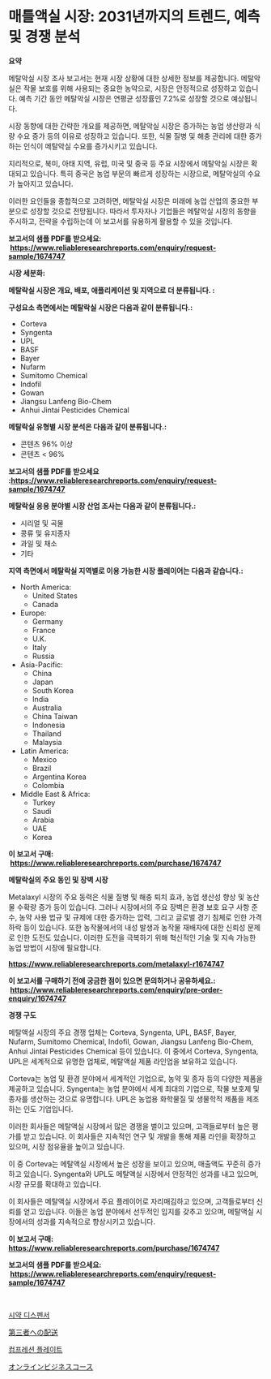 <p><h1>매틀액실 시장: 2031년까지의 트렌드, 예측 및 경쟁 분석</h1></p><p><strong>요약</strong></p>
<p><p>메탈악실 시장 조사 보고서는 현재 시장 상황에 대한 상세한 정보를 제공합니다. 메탈악실은 작물 보호를 위해 사용되는 중요한 농약으로, 시장은 안정적으로 성장하고 있습니다. 예측 기간 동안 메탈악실 시장은 연평균 성장률인 7.2%로 성장할 것으로 예상됩니다.</p><p>시장 동향에 대한 간략한 개요를 제공하면, 메탈악실 시장은 증가하는 농업 생산량과 식량 수요 증가 등의 이유로 성장하고 있습니다. 또한, 식물 질병 및 해충 관리에 대한 증가하는 인식이 메탈악실 수요를 증가시키고 있습니다.</p><p>지리적으로, 북미, 아태 지역, 유럽, 미국 및 중국 등 주요 시장에서 메탈악실 시장은 확대되고 있습니다. 특히 중국은 농업 부문의 빠르게 성장하는 시장으로, 메탈악실의 수요가 높아지고 있습니다.</p><p>이러한 요인들을 종합적으로 고려하면, 메탈악실 시장은 미래에 농업 산업의 중요한 부분으로 성장할 것으로 전망됩니다. 따라서 투자자나 기업들은 메탈악실 시장의 동향을 주시하고, 전략을 수립하는데 이 보고서를 유용하게 활용할 수 있을 것입니다.</p></p>
<p><strong>보고서의 샘플 PDF를 받으세요: &nbsp;<a href="https://www.reliableresearchreports.com/enquiry/request-sample/1674747">https://www.reliableresearchreports.com/enquiry/request-sample/1674747</a></strong></p>
<p><strong>시장 세분화:</strong></p>
<p><strong> 메탈락실 시장은 개요, 배포, 애플리케이션 및 지역으로 더 분류됩니다. :</strong></p>
<p><strong>구성요소 측면에서는 메탈락실 시장은 다음과 같이 분류됩니다.:</strong></p>
<p><ul><li>Corteva</li><li>Syngenta</li><li>UPL</li><li>BASF</li><li>Bayer</li><li>Nufarm</li><li>Sumitomo Chemical</li><li>Indofil</li><li>Gowan</li><li>Jiangsu Lanfeng Bio-Chem</li><li>Anhui Jintai Pesticides Chemical</li></ul></p>
<p><strong> 메탈락실 유형별 시장 분석은 다음과 같이 분류됩니다.:</strong></p>
<p><ul><li>콘텐츠 96% 이상</li><li>콘텐츠 < 96%</li></ul></p>
<p><strong>보고서의 샘플 PDF를 받으세요 :<a href="https://www.reliableresearchreports.com/enquiry/request-sample/1674747">https://www.reliableresearchreports.com/enquiry/request-sample/1674747</a></strong></p>
<p><strong> 메탈락실 응용 분야별 시장 산업 조사는 다음과 같이 분류됩니다.:</strong></p>
<p><ul><li>시리얼 및 곡물</li><li>콩류 및 유지종자</li><li>과일 및 채소</li><li>기타</li></ul></p>
<p><strong>지역 측면에서 메탈락실 지역별로 이용 가능한 시장 플레이어는 다음과 같습니다.:</strong></p>
<p><ul>
    <li>
        North America:
        <ul>
            <li>United States</li>
            <li>Canada</li>
        </ul>
    </li>
    <li>
        Europe:
        <ul>
            <li>Germany</li>
            <li>France</li>
            <li>U.K.</li>
            <li>Italy</li>
            <li>Russia</li>
        </ul>
    </li>
    <li>
        Asia-Pacific:
        <ul>
            <li>China</li>
            <li>Japan</li>
            <li>South Korea</li>
            <li>India</li>
            <li>Australia</li>
            <li>China Taiwan</li>
            <li>Indonesia</li>
            <li>Thailand</li>
            <li>Malaysia</li>
        </ul>
    </li>
    <li>
        Latin America:
        <ul>
            <li>Mexico</li>
            <li>Brazil</li>
            <li>Argentina Korea</li>
            <li>Colombia</li>
        </ul>
    </li>
    <li>
        Middle East & Africa:
        <ul>
            <li>Turkey</li>
            <li>Saudi</li>
            <li>Arabia</li>
            <li>UAE</li>
            <li>Korea</li>
        </ul>
    </li>
    </ul></p>
<p><strong>이 보고서 구매: &nbsp;<a href="https://www.reliableresearchreports.com/purchase/1674747">https://www.reliableresearchreports.com/purchase/1674747</a></strong></p>
<p><strong>메탈락실의 주요 동인 및 장벽 시장</strong></p>
<p><p>Metalaxyl 시장의 주요 동력은 식물 질병 및 해충 퇴치 효과, 농업 생산성 향상 및 농산물 수확량 증가 등이 있습니다. 그러나 시장에서의 주요 장벽은 환경 보호 요구 사항 준수, 농약 사용 법규 및 규제에 대한 증가하는 압력, 그리고 글로벌 경기 침체로 인한 가격 하락 등이 있습니다. 또한 농작물에서의 내성 발생과 농작물 재배자에 대한 신뢰성 문제로 인한 도전도 있습니다. 이러한 도전을 극복하기 위해 혁신적인 기술 및 지속 가능한 농업 방법이 시장에 필요합니다.</p></p>
<p><strong><a href="https://www.reliableresearchreports.com/metalaxyl-r1674747">https://www.reliableresearchreports.com/metalaxyl-r1674747</a></strong></p>
<p><strong>이 보고서를 구매하기 전에 궁금한 점이 있으면 문의하거나 공유하세요.: &nbsp;<a href="https://www.reliableresearchreports.com/enquiry/pre-order-enquiry/1674747">https://www.reliableresearchreports.com/enquiry/pre-order-enquiry/1674747</a></strong></p>
<p><strong>경쟁 구도</strong></p>
<p><p>메탈액실 시장의 주요 경쟁 업체는 Corteva, Syngenta, UPL, BASF, Bayer, Nufarm, Sumitomo Chemical, Indofil, Gowan, Jiangsu Lanfeng Bio-Chem, Anhui Jintai Pesticides Chemical 등이 있습니다. 이 중에서 Corteva, Syngenta, UPL은 세계적으로 유명한 업체로, 메탈액실 제품 라인업을 보유하고 있습니다.</p><p>Corteva는 농업 및 환경 분야에서 세계적인 기업으로, 농약 및 종자 등의 다양한 제품을 제공하고 있습니다. Syngenta는 농업 분야에서 세계 최대의 기업으로, 작물 보호제 및 종자를 생산하는 것으로 유명합니다. UPL은 농업용 화학물질 및 생물학적 제품을 제조하는 인도 기업입니다.</p><p>이러한 회사들은 메탈액실 시장에서 많은 경쟁을 벌이고 있으며, 고객들로부터 높은 평가를 받고 있습니다. 이 회사들은 지속적인 연구 및 개발을 통해 제품 라인을 확장하고 있으며, 시장 점유율을 높이고 있습니다.</p><p>이 중 Corteva는 메탈액실 시장에서 높은 성장을 보이고 있으며, 매출액도 꾸준히 증가하고 있습니다. Syngenta와 UPL도 메탈액실 시장에서 안정적인 성과를 내고 있으며, 시장 규모를 확대하고 있습니다.</p><p>이 회사들은 메탈액실 시장에서 주요 플레이어로 자리매김하고 있으며, 고객들로부터 신뢰를 얻고 있습니다. 이들은 농업 분야에서 선두적인 입지를 갖추고 있으며, 메탈액실 시장에서의 성과를 지속적으로 향상시키고 있습니다.</p></p>
<p><strong>이 보고서 구매: &nbsp; <a href="https://www.reliableresearchreports.com/purchase/1674747">https://www.reliableresearchreports.com/purchase/1674747</a></strong></p>
<p><strong>보고서의 샘플 PDF를 받으세요: &nbsp;<a href="https://www.reliableresearchreports.com/enquiry/request-sample/1674747">https://www.reliableresearchreports.com/enquiry/request-sample/1674747</a></strong><strong></strong></p>
<p>&nbsp;</p>
<p><p><a href="https://medium.com/@londonacobson5656/%EC%8B%9C%EC%95%BD-%EB%94%94%EC%8A%A4%ED%8E%9C%EC%84%9C-%EC%8B%9C%EC%9E%A5-%EC%9C%A0%ED%98%95-%EC%9D%91%EC%9A%A9-%EB%B0%8F-%EC%A7%80%EB%A6%AC%EC%A0%81-%EC%9C%84%EC%B9%98%EC%97%90-%EB%8C%80%ED%95%9C-%EC%A2%85%ED%95%A9-%ED%8F%89%EA%B0%80-5f98bbc64fca">시약 디스펜서</a></p><p><a href="https://medium.com/@austinjames1907/%E7%AC%AC%E4%B8%89%E8%80%85%E9%85%8D%E4%BF%A1%E5%B8%82%E5%A0%B4%E3%82%B7%E3%82%A7%E3%82%A2%E3%81%AE%E9%80%B2%E5%8C%96%E3%81%A8%E5%B8%82%E5%A0%B4%E6%88%90%E9%95%B7%E3%83%88%E3%83%AC%E3%83%B3%E3%83%892024%E5%B9%B4-2031%E5%B9%B4-31bc7b21ee3a">第三者への配送</a></p><p><a href="https://medium.com/@wheelgg5674537/2024%EB%85%84%EB%B6%80%ED%84%B0-2031%EB%85%84%EA%B9%8C%EC%A7%80-%EA%B8%B0%EA%B0%84%EC%97%90-%EB%8C%80%ED%95%9C-%EC%95%95%EC%B6%95-%ED%94%8C%EB%A0%88%EC%9D%B4%ED%8A%B8-%EC%8B%9C%EC%9E%A5-%EB%B6%84%EC%84%9D-%EB%B0%8F-%EC%82%AC%EC%9D%B4%EC%A6%88-%EC%98%88%EC%B8%A1-6ae53c28ea1a">컴프레션 플레이트</a></p><p><a href="https://medium.com/@drewosciski565654/%E3%83%93%E3%82%B8%E3%83%8D%E3%82%B9%E3%82%B3%E3%83%BC%E3%82%B9%E3%82%AA%E3%83%B3%E3%83%A9%E3%82%A4%E3%83%B3%E3%81%AE%E5%B8%82%E5%A0%B4%E8%A6%8F%E6%A8%A1-cagr-%E3%83%88%E3%83%AC%E3%83%B3%E3%83%892024-2030-55f657dbc8f3">オンラインビジネスコース</a></p></p>